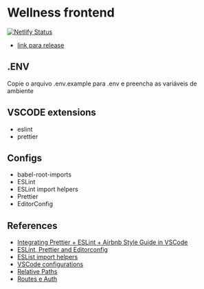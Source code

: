 # Wellness frontend

[![Netlify Status](https://api.netlify.com/api/v1/badges/cd4f9d1a-929c-4aea-965e-91d7945749f7/deploy-status)](https://app.netlify.com/sites/wellness-release/deploys)

- [link para release](https://wellness-release.netlify.app)

## .ENV

Copie o arquivo .env.example para .env e preencha as variáveis de ambiente

## VSCODE extensions

- eslint
- prettier

## Configs

- babel-root-imports
- ESLint
- ESLint import helpers
- Prettier
- EditorConfig

## References

- [Integrating Prettier + ESLint + Airbnb Style Guide in VSCode](https://blog.echobind.com/integrating-prettier-eslint-airbnb-style-guide-in-vscode-47f07b5d7d6a)
- [ESLint, Prettier and Editorconfig](https://www.youtube.com/watch?v=TI4v4Y8yRjw)
- [ESList import helpers](https://www.youtube.com/watch?v=0Y-x9PZDvQU&t=546s)
- [VSCode configurations](https://www.youtube.com/watch?v=c7P03kkrEG8)
- [Relative Paths](https://www.youtube.com/watch?v=lAV1-19hHqw)
- [Routes e Auth](https://www.youtube.com/watch?v=KISMYYXSIX8)
